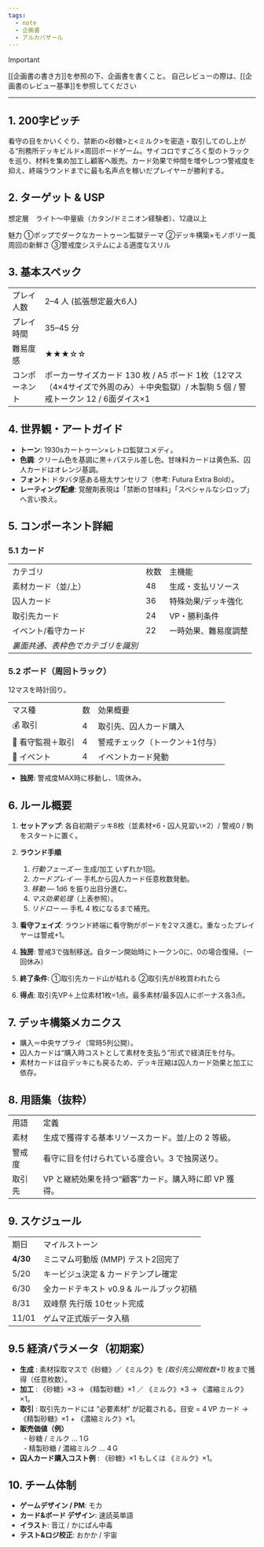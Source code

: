 ```yaml
---
tags:
  - note
  - 企画書
  - アルカバザール
---
```

> [!IMPORTANT]
> [[企画書の書き方]]を参照の下、企画書を書くこと。
> 自己レビューの際は、[[企画書のレビュー基準]]を参照してください

---

## 1. 200字ピッチ

看守の目をかいくぐり、禁断の<砂糖>と<ミルク>を密造・取引してのし上がる“刑務所デッキビルド×周回ボードゲーム。サイコロですごろく型のトラックを巡り、材料を集め加工し顧客へ販売。カード効果で仲間を増やしつつ警戒度を抑え、終端ラウンドまでに最も名声点を稼いだプレイヤーが勝利する。

## 2. ターゲット & USP

想定層　ライト〜中量級（カタン/ドミニオン経験者）、12歳以上

魅力
①ポップでダークなカートゥーン監獄テーマ 
②デッキ構築×モノポリー風周回の新鮮さ
③警戒度システムによる適度なスリル

## 3. 基本スペック

|         |                                                                                     |
| ------- | ----------------------------------------------------------------------------------- |
| プレイ人数   | 2–4 人 (拡張想定最大6人)                                                                    |
| プレイ時間   | 35–45 分                                                                             |
| 難易度感    | ★★★☆☆                                                                               |
| コンポーネント | ポーカーサイズカード 130 枚 / A5 ボード 1枚（12マス（4×4サイズで外周のみ）＋中央監獄）/ 木製駒 5 個 / 警戒トークン 12 / 6面ダイス×1 |

## 4. 世界観・アートガイド

- **トーン**: 1930sカートゥーン×レトロ監獄コメディ。
- **色調**: クリーム色を基調に黒＋パステル差し色。甘味料カードは黄色系、囚人カードはオレンジ基調。
- **フォント**: ドタバタ感ある極太サンセリフ（参考: Futura Extra Bold）。
- **レーティング配慮**: 覚醒剤表現は「禁断の甘味料」「スペシャルなシロップ」へ言い換え。

## 5. コンポーネント詳細

### 5.1 カード

|                    |     |            |
| ------------------ | --- | ---------- |
| カテゴリ               | 枚数  | 主機能        |
| 素材カード（並/上）         | 48  | 生成・支払リソース  |
| 囚人カード              | 36  | 特殊効果/デッキ強化 |
| 取引先カード             | 24  | VP・勝利条件    |
| イベント/看守カード         | 22  | 一時効果、難易度調整 |
| _裏面共通、表枠色でカテゴリを識別_ |     |            |

### 5.2 ボード（周回トラック）

12マスを時計回り。

|            |     |                  |
| ---------- | --- | ---------------- |
| マス種        | 数   | 効果概要             |
| 💰 取引      | 4   | 取引先、囚人カード購入      |
| 🚨 看守監視＋取引 | 4   | 警戒チェック（トークン＋1付与） |
| 🎲 イベント    | 4   | イベントカード発動        |

- **独房**: 警戒度MAX時に移動し、1周休み。

## 6. ルール概要

1. **セットアップ**: 各自初期デッキ8枚（並素材×6・囚人見習い×2）/ 警戒0 / 駒をスタートに置く。
    
2. **ラウンド手順**
    1. _行動フェーズ_ ― 生成/加工 いずれか1回。
    2. _カードプレイ_ ― 手札から囚人カード任意枚数発動。
    3.  _移動_ ― 1d6 を振り出目分進む。
    4. _マス効果処理_（上表参照）。
    5. _リドロー_ ― 手札 4 枚になるまで補充。
3. **看守フェイズ**: ラウンド終端に看守駒がボードを2マス進む。重なったプレイヤーは警戒+1。
4. **独房**: 警戒3で強制移送。自ターン開始時にトークン0に、0の場合復帰。（一回休み）
5. **終了条件**: ①取引先カード山が枯れる ②取引先が8枚買われたら
6. **得点**: 取引先VP＋上位素材1枚=1点。最多素材/最多囚人にボーナス各3点。
    

## 7. デッキ構築メカニクス

- 購入＝中央サプライ（常時5列公開）。
- 囚人カードは“購入時コストとして素材を支払う”形式で経済圧を付与。
- 素材カードは自デッキにも戻るため、デッキ圧縮は囚人カード効果と加工に依存。

## 8. 用語集（抜粋）

|     |                                 |     |
| --- | ------------------------------- | --- |
| 用語  | 定義                              |     |
| 素材  | 生成で獲得する基本リソースカード。並/上の 2 等級。     |     |
| 警戒度 | 看守に目を付けられている度合い。3 で独房送り。        |     |
| 取引先 | VP と継続効果を持つ“顧客”カード。購入時に即 VP 獲得。 |     |

## 9. スケジュール

|          |                          |
| -------- | ------------------------ |
| 期日       | マイルストーン                  |
| **4/30** | ミニマム可動版 (MMP) テスト2回完了    |
| 5/20     | キービジュ決定 & カードテンプレ確定      |
| 6/30     | 全カードテキスト v0.9 & ルールブック初稿 |
| 8/31     | 双峰祭 先行版 10セット完成          |
| 11/01    | ゲムマ正式版データ入稿              |

## 9.5 経済パラメータ（初期案）

- **生成** : 素材採取マスで《砂糖》／《ミルク》を _(取引先公開枚数+1)_ 枚まで獲得（任意枚数）。
- **加工** : 《砂糖》×3 → 《精製砂糖》×1 ／ 《ミルク》×3 → 《濃縮ミルク》×1。
- **取引** : 取引先カードには “必要素材” が記載される。目安 = 4 VP カード → 《精製砂糖》×1 + 《濃縮ミルク》×1。
- **販売価値（例）**  
      - 砂糖 / ミルク … 1 G  
      - 精製砂糖 / 濃縮ミルク … 4 G
- **囚人カード購入コスト例** : 《砂糖》×1 もしくは 《ミルク》×1。

## 10. チーム体制

- **ゲームデザイン / PM**: モカ
- **カード&ボード デザイン**: 速読英単語
- **イラスト**: 音江 / かにぱん中毒
- **テスト&ロジ校正**: おかか / 宇宙

